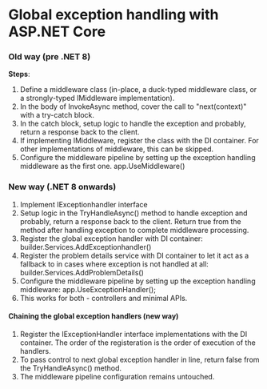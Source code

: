 # Global exception handling with ASP.NET Core

### Old way (pre .NET 8)
__Steps__:
1. Define a middleware class (in-place, a duck-typed middleware class, or a strongly-typed IMiddleware implementation).
2. In the body of InvokeAsync method, cover the call to "next(context)" with a try-catch block.
3. In the catch block, setup logic to handle the exception and probably, return a response back to the client.
4. If implementing IMiddleware, register the class with the DI container. 
   For other implementations of middleware, this can be skipped.
5. Configure the middleware pipeline by setting up the exception handling middleware as the first one.
   app.UseMiddleware<T>()


### New way (.NET 8 onwards)
1. Implement IExceptionhandler interface
2. Setup logic in the TryHandleAsync() method to handle exception and probably, return a response back to the client.
   Return true from the method after handling exception to complete middleware processing.
3. Register the global exception handler with DI container: builder.Services.AddExceptionhandler<T>()
4. Register the problem details service with DI container to let it act as a fallback to in cases where exception is not handled at all: builder.Services.AddProblemDetails<T>()
4. Configure the middleware pipeline by setting up the exception handling middleware: app.UseExceptionHandler();
5. This works for both - controllers and minimal APIs.

#### Chaining the global exception handlers (new way)
1. Register the IExceptionHandler interface implementations with the DI container.
   The order of the registeration is the order of execution of the handlers.
2. To pass control to next global exception handler in line, return false from the TryHandleAsync() method.
3. The middleware pipeline configuration remains untouched.